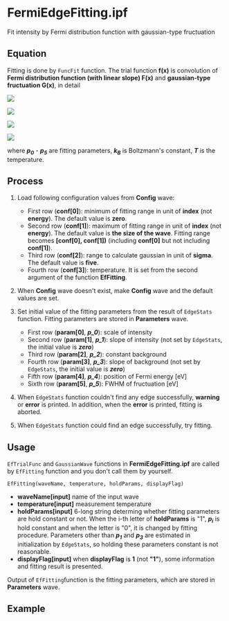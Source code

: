 # FermiEdgeFitting.ipf
Fit intensity by Fermi distribution function with gaussian-type fructuation

## Equation
Fitting is done by ```FuncFit``` function. The trial function **f(x)** is convolution of **Fermi distribution function (with linear slope) F(x)** and **gaussian-type fructuation G(x)**, in detail

<p><img src="https://latex.codecogs.com/svg.latex?\fn_cm&space;F(x)=\frac{1&plus;p_1&space;x}{e^{\beta&space;x}&plus;1}"></p>
<p><img src="https://latex.codecogs.com/svg.latex?\fn_cm&space;G(x)=\frac{1}{\sqrt{2\pi}\sigma}\exp\left(-\frac{x^2}{2\sigma^2}&space;\right&space;)"></p>
<p><img src="https://latex.codecogs.com/svg.latex?\fn_cm&space;f(x)=p_0\times&space;F(x)\otimes&space;G(x)&plus;p_2&plus;p_3&space;x"></p>
<p><img src="https://latex.codecogs.com/svg.latex?\fn_cm&space;\beta=\frac{1}{k_B&space;T},\&space;\sigma=\frac{p_5}{2\sqrt{2\log&space;2}}"></p>

where ***p<sub>0</sub>*** - ***p<sub>5</sub>*** are fitting parameters, ***k<sub>B</sub>*** is Boltzmann's constant, ***T*** is the temperature.

## Process
1. Load following configuration values from **Config** wave:
    - First row (**conf[0]**): minimum of fitting range in unit of **index** (not **energy**). The default value is **zero**.
    - Second row (**conf[1]**): maximum of fitting range in unit of **index** (not **energy**). The default value is **the size of the wave**. Fitting range becomes **[conf[0], conf[1])** (including **conf[0]** but not including **conf[1]**).
    - Third row (**conf[2]**): range to calculate gaussian in unit of **sigma**. The default value is **five**.
    - Fourth row (**conf[3]**): temperature. It is set from the second argument of the function **EfFitting**.
1. When **Config** wave doesn't exist, make **Config** wave and the default values are set.
1. Set initial value of the fitting parameters from the result of ```EdgeStats``` function. Fitting parameters are stored in **Parameters** wave.
    - First row (**param[0]**, ***p_0***): scale of intensity
    - Second row (**param[1]**, ***p_1***): slope of intensity (not set by ```EdgeStats```, the initial value is ***zero***)
    - Third row (**param[2]**, ***p_2***): constant background
    - Fourth row (**param[3]**, ***p_3***): slope of background (not set by ```EdgeStats```, the initial value is ***zero***)
    - Fifth row (**param[4]**, ***p_4***): position of Fermi energy [eV]
    - Sixth row (**param[5]**, ***p_5***): FWHM of fructuation [eV]

1. When ```EdgeStats``` function couldn't find any edge successfully, **warning** or **error** is printed. In addition, when the **error** is printed, fitting is aborted.
1. When ```EdgeStats``` function could find an edge successfully, try fitting.

## Usage
```EfTrialFunc``` and ```GaussianWave``` functions in **FermiEdgeFitting.ipf** are called by ```EfFitting``` function and you don't call them by yourself.
```
EfFitting(waveName, temperature, holdParams, displayFlag)
```
- **waveName[input]** name of the input wave
- **temperature[input]** measurement temperature
- **holdParams[input]** 6-long string determing whether fitting parameters are hold constant or not. When the i-th letter of **holdParams** is "1", ***p<sub>i</sub>*** is hold constant and when the letter is "0", it is changed by fitting procedure. Parameters other than ***p<sub>1</sub>*** and ***p<sub>3</sub>*** are estimated in initialization by ```EdgeStats```, so holding these parameters constant is not reasonable.
- **displayFlag[input]** when **displayFlag** is **1** (not **"1"**), some information and fitting result is presented.

Output of ```EfFitting```function is the fitting parameters, which are stored in **Parameters** wave.

## Example

